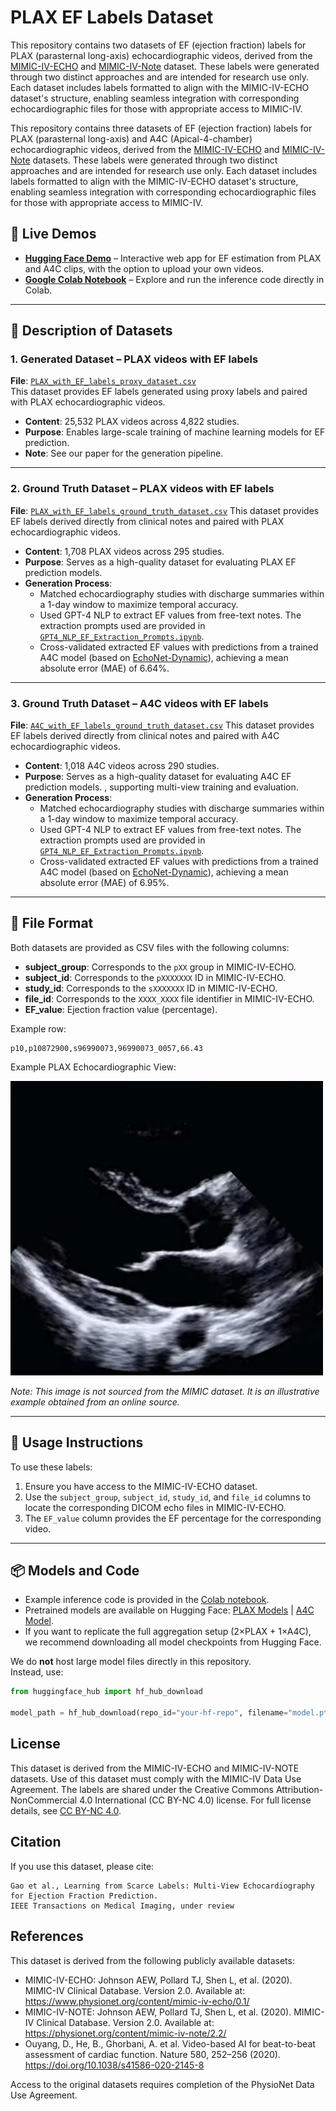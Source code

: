 # PLAX EF Labels Dataset

This repository contains two datasets of EF (ejection fraction) labels for PLAX (parasternal long-axis) echocardiographic videos, derived from the [MIMIC-IV-ECHO](https://www.physionet.org/content/mimic-iv-echo/0.1/) and [MIMIC-IV-Note](https://physionet.org/content/mimic-iv-note/2.2/) dataset. These labels were generated through two distinct approaches and are intended for research use only. Each dataset includes labels formatted to align with the MIMIC-IV-ECHO dataset's structure, enabling seamless integration with corresponding echocardiographic files for those with appropriate access to MIMIC-IV.

This repository contains three datasets of EF (ejection fraction) labels for PLAX (parasternal long-axis) and A4C (Apical-4-chamber) echocardiographic videos, derived from the [MIMIC-IV-ECHO](https://www.physionet.org/content/mimic-iv-echo/0.1/) and [MIMIC-IV-Note](https://physionet.org/content/mimic-iv-note/2.2/) datasets. These labels were generated through two distinct approaches and are intended for research use only. Each dataset includes labels formatted to align with the MIMIC-IV-ECHO dataset's structure, enabling seamless integration with corresponding echocardiographic files for those with appropriate access to MIMIC-IV.


## 🚀 Live Demos

- **[Hugging Face Demo](https://huggingface.co/spaces/Jeff4899/202509_PLAX_EF_Demo)** – Interactive web app for EF estimation from PLAX and A4C clips, with the option to upload your own videos.  
- **[Google Colab Notebook](https://colab.research.google.com/drive/1E2IWrfpBIKI4cBoBTCn3OLwEK9o3GTMM)** – Explore and run the inference code directly in Colab.  

---
## 📂 Description of Datasets

### 1. Generated Dataset – PLAX videos with EF labels  
**File**: [`PLAX_with_EF_labels_proxy_dataset.csv`](PLAX_with_EF_labels_proxy_dataset.csv)  
This dataset provides EF labels generated using proxy labels and paired with PLAX echocardiographic videos.  
- **Content**: 25,532 PLAX videos across 4,822 studies.  
- **Purpose**: Enables large-scale training of machine learning models for EF prediction.  
- **Note**: See our paper for the generation pipeline.  

---
### 2. Ground Truth Dataset – PLAX videos with EF labels  
**File**: [`PLAX_with_EF_labels_ground_truth_dataset.csv`](PLAX_with_EF_labels_ground_truth_dataset.csv)
This dataset provides EF labels derived directly from clinical notes and paired with PLAX echocardiographic videos.  
- **Content**: 1,708 PLAX videos across 295 studies.
- **Purpose**: Serves as a high-quality dataset for evaluating PLAX EF prediction models.  
- **Generation Process**:  
  - Matched echocardiography studies with discharge summaries within a 1-day window to maximize temporal accuracy.  
  - Used GPT-4 NLP to extract EF values from free-text notes. The extraction prompts used are provided in [`GPT4_NLP_EF_Extraction_Prompts.ipynb`](GPT4_NLP_EF_Extraction_Prompts.ipynb).  
  - Cross-validated extracted EF values with predictions from a trained A4C model (based on [EchoNet-Dynamic](https://echonet.github.io/dynamic/)), achieving a mean absolute error (MAE) of 6.64%.  


---

### 3. Ground Truth Dataset – A4C videos with EF labels  
**File**: [`A4C_with_EF_labels_ground_truth_dataset.csv`](A4C_with_EF_labels_ground_truth_dataset.csv)
This dataset provides EF labels derived directly from clinical notes and paired with A4C echocardiographic videos.  
- **Content**: 1,018 A4C videos across 290 studies.
- **Purpose**: Serves as a high-quality dataset for evaluating A4C EF prediction models.  , supporting multi-view training and evaluation.  
- **Generation Process**:  
  - Matched echocardiography studies with discharge summaries within a 1-day window to maximize temporal accuracy.  
  - Used GPT-4 NLP to extract EF values from free-text notes. The extraction prompts used are provided in [`GPT4_NLP_EF_Extraction_Prompts.ipynb`](GPT4_NLP_EF_Extraction_Prompts.ipynb).  
  - Cross-validated extracted EF values with predictions from a trained A4C model (based on [EchoNet-Dynamic](https://echonet.github.io/dynamic/)), achieving a mean absolute error (MAE) of 6.95%.  

---

## 📑 File Format
Both datasets are provided as CSV files with the following columns:
- **subject_group**: Corresponds to the `pXX` group in MIMIC-IV-ECHO.
- **subject_id**: Corresponds to the `pXXXXXXX` ID in MIMIC-IV-ECHO.
- **study_id**: Corresponds to the `sXXXXXXX` ID in MIMIC-IV-ECHO.
- **file_id**: Corresponds to the `XXXX_XXXX` file identifier in MIMIC-IV-ECHO.
- **EF_value**: Ejection fraction value (percentage).

Example row:
```
p10,p10872900,s96990073,96990073_0057,66.43
```


Example PLAX Echocardiographic View:

<img src="Examples/PLAX_example.jpg" alt="Illustrative PLAX View" width="500"/>

*Note: This image is not sourced from the MIMIC dataset. It is an illustrative example obtained from an online source.*

---

## 🔧 Usage Instructions
To use these labels:
1. Ensure you have access to the MIMIC-IV-ECHO dataset.
2. Use the `subject_group`, `subject_id`, `study_id`, and `file_id` columns to locate the corresponding DICOM echo files in MIMIC-IV-ECHO.
3. The `EF_value` column provides the EF percentage for the corresponding video.

---

## 📦 Models and Code
- Example inference code is provided in the [Colab notebook](https://colab.research.google.com/drive/1E2IWrfpBIKI4cBoBTCn3OLwEK9o3GTMM).  
- Pretrained models are available on Hugging Face: [PLAX Models](https://huggingface.co/Jeff4899/202509_PLAX_EF) | [A4C Model](https://huggingface.co/Jeff4899/202509_A4C_EF).  
- If you want to replicate the full aggregation setup (2×PLAX + 1×A4C), we recommend downloading all model checkpoints from Hugging Face.  

We do **not** host large model files directly in this repository.  
Instead, use:
```python
from huggingface_hub import hf_hub_download

model_path = hf_hub_download(repo_id="your-hf-repo", filename="model.pt")
```

## License
This dataset is derived from the MIMIC-IV-ECHO and MIMIC-IV-NOTE datasets. Use of this dataset must comply with the MIMIC-IV Data Use Agreement. The labels are shared under the Creative Commons Attribution-NonCommercial 4.0 International (CC BY-NC 4.0) license. For full license details, see [CC BY-NC 4.0](https://creativecommons.org/licenses/by-nc/4.0/).

## Citation
If you use this dataset, please cite:
```
Gao et al., Learning from Scarce Labels: Multi-View Echocardiography for Ejection Fraction Prediction.
IEEE Transactions on Medical Imaging, under review
```

## References
This dataset is derived from the following publicly available datasets:
- MIMIC-IV-ECHO: Johnson AEW, Pollard TJ, Shen L, et al. (2020). MIMIC-IV Clinical Database. Version 2.0. Available at: https://www.physionet.org/content/mimic-iv-echo/0.1/
- MIMIC-IV-NOTE: Johnson AEW, Pollard TJ, Shen L, et al. (2020). MIMIC-IV Clinical Database. Version 2.0. Available at: https://physionet.org/content/mimic-iv-note/2.2/
- Ouyang, D., He, B., Ghorbani, A. et al. Video-based AI for beat-to-beat assessment of cardiac function. Nature 580, 252–256 (2020). https://doi.org/10.1038/s41586-020-2145-8

Access to the original datasets requires completion of the PhysioNet Data Use Agreement.

